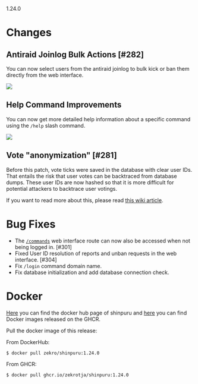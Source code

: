 1.24.0

# Changes

## Antiraid Joinlog Bulk Actions [#282]

You can now select users from the antiraid joinlog to bulk kick or ban them directly from the web interface.

![](https://user-images.githubusercontent.com/16734205/139068595-4eac2654-a51b-496b-a2da-7ab218cef240.png)

## Help Command Improvements

You can now get more detailed help information about a specific command using the `/help` slash command.

![](https://user-images.githubusercontent.com/16734205/139070186-01926e33-043a-4783-8b6e-0e887b31cadd.png)

## Vote "anonymization" [#281]

Before this patch, vote ticks were saved in the database with clear user IDs. That entails the risk that user votes can be backtraced from database dumps. These user IDs are now hashed so that it is more difficult for potential attackers to backtrace user votings.

If you want to read more about this, please read [this wiki article](https://github.com/zekroTJA/shinpuru/wiki/Why-are-Votes-%22pseudo-anonymous%22%3F).

# Bug Fixes

- The [`/commands`](https://shnp.de/commands) web interface route can now also be accessed when not being logged in. [#301]
- Fixed User ID resolution of reports and unban requests in the web interface. [#304]
- Fix `/login` command domain name.
- Fix database initialization and add database connection check.

# Docker

[Here](https://hub.docker.com/r/zekro/shinpuru) you can find the docker hub page of shinpuru and [here](https://github.com/zekroTJA?tab=packages&repo_name=shinpuru) you can find Docker images released on the GHCR.

Pull the docker image of this release:

From DockerHub:

```
$ docker pull zekro/shinpuru:1.24.0
```

From GHCR:

```
$ docker pull ghcr.io/zekrotja/shinpuru:1.24.0
```
